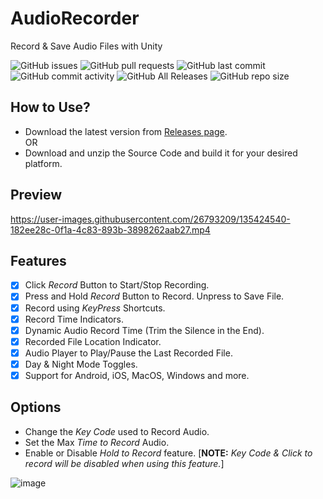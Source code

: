 # AudioRecorder
Record & Save Audio Files with Unity

![GitHub issues](https://img.shields.io/github/issues/AgrMayank/AudioRecorder?label=Issues&style=flat-square)
![GitHub pull requests](https://img.shields.io/github/issues-pr/AgrMayank/AudioRecorder?label=Pull%20Requests&style=flat-square)
![GitHub last commit](https://img.shields.io/github/last-commit/AgrMayank/AudioRecorder?label=Last%20Commit&style=flat-square)
![GitHub commit activity](https://img.shields.io/github/commit-activity/m/AgrMayank/AudioRecorder?label=Commit%20Activity&style=flat-square)
![GitHub All Releases](https://img.shields.io/github/downloads/AgrMayank/AudioRecorder/total?label=Downloads&style=flat-square)
![GitHub repo size](https://img.shields.io/github/repo-size/AgrMayank/AudioRecorder?label=Repo%20Size&style=flat-square)

## How to Use?
- Download the latest version from [Releases page](https://github.com/AgrMayank/AudioRecorder/releases).
<br>OR
- Download and unzip the Source Code and build it for your desired platform.

## Preview
https://user-images.githubusercontent.com/26793209/135424540-182ee28c-0f1a-4c83-893b-3898262aab27.mp4

## Features
- [x] Click _Record_ Button to Start/Stop Recording.
- [x] Press and Hold _Record_ Button to Record. Unpress to Save File.
- [x] Record using _KeyPress_ Shortcuts.
- [x] Record Time Indicators.
- [x] Dynamic Audio Record Time (Trim the Silence in the End).
- [x] Recorded File Location Indicator.
- [x] Audio Player to Play/Pause the Last Recorded File.
- [x] Day & Night Mode Toggles.
- [x] Support for Android, iOS, MacOS, Windows and more.

## Options
- Change the _Key Code_ used to Record Audio.
- Set the Max _Time to Record_ Audio.
- Enable or Disable _Hold to Record_ feature. [__NOTE:__ _Key Code & Click to record will be disabled when using this feature._]

![image](https://user-images.githubusercontent.com/26793209/135421299-1be46c08-f7d0-4cb6-b3c3-729b11f3ea58.png)
